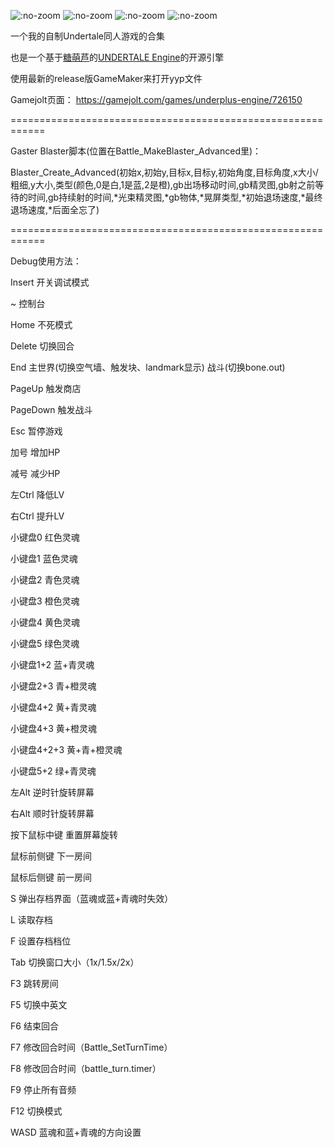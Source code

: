 ![](https://img.shields.io/github/release/SheepYhangCN/Underplus-Engine.svg?style=flat-square ":no-zoom")
![](https://img.shields.io/github/stars/SheepYhangCN/Underplus-Engine?style=flat-square ":no-zoom")
![](https://img.shields.io/github/license/SheepYhangCN/Underplus-Engine?style=flat-square ":no-zoom")
![](https://img.shields.io/github/languages/top/SheepYhangCN/Underplus-Engine.svg?style=flat-square ":no-zoom")

一个我的自制Undertale同人游戏的合集

也是一个基于<a href=https://github.com/TML233>糖萌芦<a/>的<a href=https://github.com/TML233/UndertaleEngine>UNDERTALE Engine<a/>的开源引擎

使用最新的release版GameMaker来打开yyp文件

Gamejolt页面：
https://gamejolt.com/games/underplus-engine/726150

============================================================

Gaster Blaster脚本(位置在Battle_MakeBlaster_Advanced里)：

Blaster_Create_Advanced(初始x,初始y,目标x,目标y,初始角度,目标角度,x大小/粗细,y大小,类型(颜色,0是白,1是蓝,2是橙),gb出场移动时间,gb精灵图,gb射之前等待的时间,gb持续射的时间,\*光束精灵图,\*gb物体,\*晃屏类型,\*初始退场速度,\*最终退场速度,\*后面全忘了)

============================================================

Debug使用方法：

Insert 开关调试模式

~ 控制台

Home 不死模式

Delete 切换回合

End 主世界(切换空气墙、触发块、landmark显示) 战斗(切换bone.out)

PageUp 触发商店

PageDown 触发战斗

Esc 暂停游戏

加号 增加HP

减号 减少HP

左Ctrl 降低LV

右Ctrl 提升LV

小键盘0 红色灵魂

小键盘1 蓝色灵魂

小键盘2 青色灵魂

小键盘3 橙色灵魂

小键盘4 黄色灵魂

小键盘5 绿色灵魂

小键盘1+2 蓝+青灵魂

小键盘2+3 青+橙灵魂

小键盘4+2 黄+青灵魂

小键盘4+3 黄+橙灵魂

小键盘4+2+3 黄+青+橙灵魂

小键盘5+2 绿+青灵魂

左Alt 逆时针旋转屏幕

右Alt 顺时针旋转屏幕

按下鼠标中键 重置屏幕旋转

鼠标前侧键 下一房间

鼠标后侧键 前一房间

S 弹出存档界面（蓝魂或蓝+青魂时失效）

L 读取存档

F 设置存档档位

Tab 切换窗口大小（1x/1.5x/2x）

F3 跳转房间

F5 切换中英文

F6 结束回合

F7 修改回合时间（Battle_SetTurnTime）

F8 修改回合时间（battle_turn.timer）

F9 停止所有音频

F12 切换模式

WASD 蓝魂和蓝+青魂的方向设置